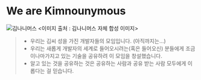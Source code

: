 # We are Kimnounymous

![김나니머스](https://kimnonymous.github.io/logo.png)
<이미지 출처 : 김나니머스 자체 합성 이미지>
> - 우리는 김씨 성을 가진 개발자들의 모임입니다. (아직까지는...)
> - 우리는 새롭게 개발자의 세계로 들어오시려는(혹은 들어오신) 분들에게 조금이나마가지고 있는 기술을 공유하려 이 모임을 창설했습니다.
> - 알고 있는 것을 공유하는 것은 공유하는 사람과 공유 받는 사람 모두에게 이롭다는 걸 믿습니다.
